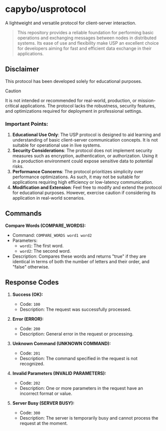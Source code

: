 # capybo/usprotocol

A lightweight and versatile protocol for client-server interaction. 
> This repository provides a reliable foundation for performing basic operations and exchanging messages between nodes in distributed systems.
> Its ease of use and flexibility make USP an excellent choice for developers aiming for fast and efficient data exchange in their applications.

## Disclaimer
This protocol has been developed solely for educational purposes.

> [!CAUTION]
> It is not intended or recommended for real-world, production, or mission-critical applications.
> The protocol lacks the robustness, security features, and optimizations required for deployment in professional settings.

### Important Points:
1. **Educational Use Only**: The USP protocol is designed to aid learning and understanding of basic client-server communication concepts. It is not suitable for operational use in live systems.
2. **Security Considerations**: The protocol does not implement security measures such as encryption, authentication, or authorization. Using it in a production environment could expose sensitive data to potential risks.
3. **Performance Concerns**: The protocol prioritizes simplicity over performance optimizations. As such, it may not be suitable for applications requiring high efficiency or low-latency communication.
4. **Modification and Extension**: Feel free to modify and extend the protocol for educational purposes. However, exercise caution if considering its application in real-world scenarios.

## Commands
**Compare Words (COMPARE_WORDS):**
   - Command: `COMPARE_WORDS word1 word2`
   - Parameters:
      - `word1`: The first word.
      - `word2`: The second word.
   - Description: Сompares these words and returns "true" if they are identical in terms of both the number of letters and their order, and "false" otherwise.

## Response Codes
1. **Success (OK):**
   - Code: `100`
   - Description: The request was successfully processed.

2. **Error (ERROR):**
   - Code: `200`
   - Description: General error in the request or processing.

3. **Unknown Command (UNKNOWN COMMAND):**
   - Code: `201`
   - Description: The command specified in the request is not recognized.

4. **Invalid Parameters (INVALID PARAMETERS):**
   - Code: `202`
   - Description: One or more parameters in the request have an incorrect format or value.

5. **Server Busy (SERVER BUSY):**
   - Code: `300`
   - Description: The server is temporarily busy and cannot process the request at the moment.
